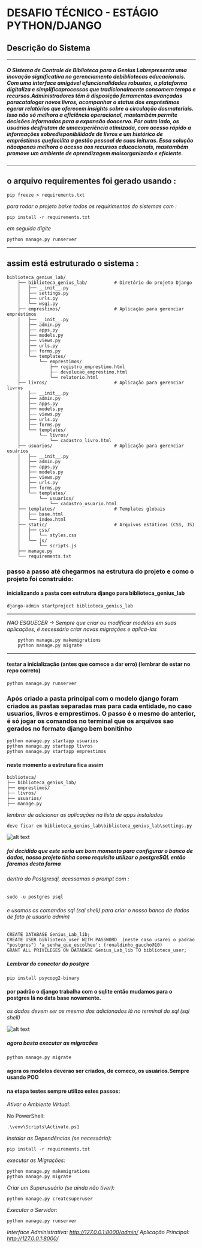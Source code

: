 # DESAFIO TÉCNICO - ESTÁGIO PYTHON/DJANGO

## Descrição do Sistema

---


##### *O Sistema de Controle de Biblioteca para a Genius Labrepresenta uma inovação significativa no gerenciamento debibliotecas educacionais. Com uma interface amigável efuncionalidades robustas, a plataforma digitaliza e simplificaprocessos que tradicionalmente consomem tempo e recursos.Administradores têm à disposição ferramentas avançadas paracatalogar novos livros, acompanhar o status dos empréstimos egerar relatórios que oferecem insights sobre a circulação dosmateriais. Isso não só melhora a eficiência operacional, mastambém permite decisões informadas para a expansão doacervo. Por outro lado, os usuários desfrutam de umaexperiência otimizada, com acesso rápido a informações sobredisponibilidade de livros e um histórico de empréstimos quefacilita a gestão pessoal de suas leituras. Essa solução nãoapenas melhora o acesso aos recursos educacionais, mastambém promove um ambiente de aprendizagem maisorganizado e eficiente.*

---

## o arquivo requirementes foi gerado usando : 
    pip freeze > requirements.txt

*para rodar o projeto baixe todos os requirimentos do sistemas com :*

    pip install -r requirements.txt

*em seguida digite*

    python manage.py runserver

---

## assim está estruturado o sistema :

    biblioteca_genius_lab/
        ├── biblioteca_genius_lab/          # Diretório do projeto Django
        │   ├── __init__.py
        │   ├── settings.py
        │   ├── urls.py
        │   └── wsgi.py
        ├── emprestimos/                    # Aplicação para gerenciar empréstimos
        │   ├── __init__.py
        │   ├── admin.py
        │   ├── apps.py
        │   ├── models.py
        │   ├── views.py
        │   ├── urls.py
        │   ├── forms.py
        │   └── templates/
        │       └── emprestimos/
        │           ├── registro_emprestimo.html
        │           ├── devolucao_emprestimo.html
        │           └── relatorio.html
        ├── livros/                         # Aplicação para gerenciar livros
        │   ├── __init__.py
        │   ├── admin.py
        │   ├── apps.py
        │   ├── models.py
        │   ├── views.py
        │   ├── urls.py
        │   ├── forms.py
        │   └── templates/
        │       └── livros/
        │           └── cadastro_livro.html
        ├── usuarios/                       # Aplicação para gerenciar usuários
        │   ├── __init__.py
        │   ├── admin.py
        │   ├── apps.py
        │   ├── models.py
        │   ├── views.py
        │   ├── urls.py
        │   ├── forms.py
        │   └── templates/
        │       └── usuarios/
        │           └── cadastro_usuario.html
        ├── templates/                      # Templates globais
        │   ├── base.html
        │   └── index.html
        ├── static/                         # Arquivos estáticos (CSS, JS)
        │   ├── css/
        │   │   └── styles.css
        │   └── js/
        │       └── scripts.js
        ├── manage.py
        └── requirements.txt


### passo a passo até chegarmos na estrutura do projeto e como o projeto foi construido:

#### inicializando a pasta com estrutura django para biblioteca_genius_lab

    django-admin startproject biblioteca_genius_lab
---

*NAO ESQUECER -> Sempre que  criar ou modificar modelos em suas aplicações, é necessário criar novas migrações e aplicá-las*

        python manage.py makemigrations
        python manage.py migrate
---

#### testar a inicialização (antes que comece a dar erro) (lembrar de estar no repo correto) 

    python manage.py runserver


### Após criado a pasta principal com o modelo django foram criados as pastas separadas mas para cada entidade, no caso usuarios, livros e emprestimos. O passo é o mesmo do anterior, é só jogar os comandos no terminal que os arquivos sao gerados no formato django bem bonitinho 

    python manage.py startapp usuarios
    python manage.py startapp livros
    python manage.py startapp emprestimos

#### neste momento a estrutura fica assim
    biblioteca/
    ├── biblioteca_genius_lab/
    ├── emprestimos/
    ├── livros/
    ├── usuarios/
    ├── manage.py

*lembrar de adicionar as aplicações na lista  de apps instalados*

    deve ficar em biblioteca_genius_lab\biblioteca_genius_lab\settings.py

![alt text](img\image.png)

##### *foi decidido que este seria um bom momento para configurar o banco de dados, nosso projeto tinha como requisito utilizar o postgreSQL então faremos desta forma*

###### dentro do Postgresql, acessamos o prompt  com :
    sudo -u postgres psql

###### e usamos os comandos sql  (sql shell) para criar o nosso banco de dados de fato (e usuario admin)

    CREATE DATABASE Genius_Lab_lib;
    CREATE USER biblioteca_user WITH PASSWORD  (neste caso usarei o padrao "postgres") 'a_senha_que_escolheu'; (ronaldinho_gaucho@10)
    GRANT ALL PRIVILEGES ON DATABASE Genius_Lab_lib TO biblioteca_user;

##### *Lembrar do conector do postgre*

    pip install psycopg2-binary

#### por padrão o django trabalha com o sqlite então mudamos para o postgres lá no data base novamente.

*os dados devem ser os mesmo dos adicionados lá no terminal do sql (sql shell)*

![alt text](img/image_database.png)

##### agora basta executar as migracões 

    python manage.py migrate

#### agora os modelos deverao ser criados, de comeco, os usuários.Sempre usando POO

#### na etapa testes sempre utilizo estes passos:

*Ativar o Ambiente Virtual:*

No PowerShell:


    .\venv\Scripts\Activate.ps1

*Instalar as Dependências (se necessário):*


    pip install -r requirements.txt

*executar as Migrações:*


    python manage.py makemigrations
    python manage.py migrate

*Criar um Superusuário (se ainda não tiver):*


    python manage.py createsuperuser

*Executar o Servidor:*


    python manage.py runserver


*Interface Administrativa: http://127.0.0.1:8000/admin/*
*Aplicação Principal: http://127.0.0.1:8000/*
